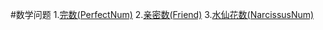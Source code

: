 #数学问题
  1.[完数(PerfectNum)](https://github.com/hongker/Algorithm-C/tree/master/examples/example1)
  2.[亲密数(Friend)](https://github.com/hongker/Algorithm-C/tree/master/examples/example2)
  3.[水仙花数(NarcissusNum)](https://github.com/hongker/Algorithm-C/tree/master/examples/example3)

